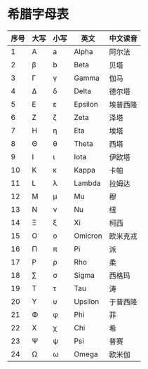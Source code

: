 # 希腊字母表

| 序号  | 大写  | 小写 | 英文      | 中文读音 |
|-----|-----|----|---------|------|
| 1   | A   | a  | Alpha   | 阿尔法  |
| 2   | β   | b  | Beta    | 贝塔   |
| 3   | Γ   | γ  | Gamma   | 伽马   |
| 4   | Δ   | δ  | Delta   | 德尔塔  |
| 5   | E   | ε  | Epsilon | 埃普西隆 |
| 6   | Z   | ζ  | Zeta    | 泽塔   |
| 7   | H   | η  | Eta     | 埃塔   |
| 8   | Θ   | θ  | Theta   | 西塔   |
| 9   | I   | ι  | Iota    | 伊欧塔  |
| 10  | K   | κ  | Kappa   | 卡帕   |
| 11  | L   | λ  | Lambda  | 拉姆达  |
| 12  | M   | μ  | Mu      | 穆    |
| 13  | N   | ν  | Nu      | 纽    |
| 14  | Ξ   | ξ  | Xi      | 柯西   |
| 15  | O   | ο  | Omicron | 欧米克戎 |
| 16  | Π   | π  | Pi      | 派    |
| 17  | P   | ρ  | Rho     | 柔    |
| 18  | ∑   | σ  | Sigma   | 西格玛  |
| 19  | T   | τ  | Tau     | 涛    |
| 20  | Υ   | υ  | Upsilon | 于普西隆 |
| 21  | Φ   | φ  | Phi     | 菲    |
| 22  | X   | χ  | Chi     | 希    |
| 23  | Ψ   | ψ  | Psi     | 普赛   |
| 24  | Ω   | ω  | Omega   | 欧米伽  |